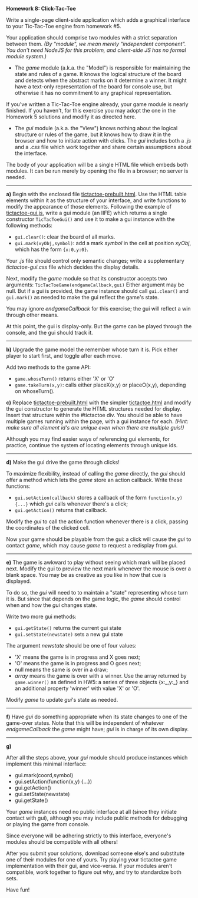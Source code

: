 **Homework 8: Click-Tac-Toe**

Write a single-page client-side application which adds a graphical interface to your Tic-Tac-Toe engine from homework #5.

Your application should comprise two modules with a strict separation between them.
_(By "module", we mean merely "independent component".  You don't need NodeJS for this problem, and client-side JS has no formal module system.)_

* The _game_ module (a.k.a. the "Model") is responsible for maintaining the state and rules of a game.  It knows the logical structure of the board and detects when the abstract marks on it determine a winner.
It might have a text-only representation of the board for console use, but otherwise it has no commitment to any graphical representation.

If you've written a Tic-Tac-Toe engine already, your game module is nearly finished.  If you haven't, for this exercise you may adopt the one in the Homework 5 solutions and modify it as directed here.


* The _gui_ module (a.k.a. the "View") knows nothing about the logical structure or rules of the game, but it knows how to draw it in the browser and how to initiate action with clicks.
The _gui_ includes both a _.js_ and a _.css_ file which work together and share certain assumptions about the interface.

The body of your application will be a single HTML file which embeds both modules.  It can be run merely by opening the file in a browser; no server is needed.

---

**a)** Begin with the enclosed file [tictactoe-prebuilt.html](tictactoe-prebuilt.html).  Use the HTML table elements within it as the structure of your interface, and write functions to modify the appearance of those elements.  Following the example of [tictactoe-gui.js](tictactoe-gui.js), write a gui module (an IIFE) which returns a single constructor `TicTacToeGui()` and use it to make a gui instance with the following methods:

* `gui.clear()`: clear the board of all marks.
* `gui.mark(xyObj,symbol)`: add a mark _symbol_ in the cell at position _xyObj_, which has the form `{x:0,y:0}`.

Your _.js_ file should control only semantic changes; write a supplementary _tictactoe-gui.css_ file which decides the display details.

Next, modify the _game_ module so that its constructor accepts two arguments:
`TicTacToeGame(endgameCallback,gui)`
Either argument may be null.  But if a gui is provided, the game instance should call `gui.clear()` and `gui.mark()` as needed to make the gui reflect the game's state.

You may ignore _endgameCallback_ for this exercise; the gui will reflect a win through other means.

<!--
Game API:
placeX()
placeO()
clear()
winner()

GUI API:
mark()
clear()
-->

At this point, the gui is display-only.  But the game can be played through the console, and the gui should track it.

---

**b)** Upgrade the game model the remember whose turn it is.  Pick either player to start first, and toggle after each move.

Add two methods to the game API:

* `game.whoseTurn()` returns either 'X' or 'O'
* `game.takeTurn(x,y)`: calls either placeX(x,y) or placeO(x,y), depending on whoseTurn().

**c)** Replace [tictactoe-prebuilt.html](tictactoe-prebuilt.html) with the simpler [tictactoe.html](tictactoe.html) and modify the gui constructor to generate the HTML structures needed for display.  Insert that structure within the #tictactoe div.  You should be able to have multiple games running within the page, with a gui instance for each. _(Hint: make sure all element id's are unique even when there are multiple guis!)_

Although you may find easier ways of referencing gui elements, for practice, continue the system of locating elements through unique ids.

---

**d)** Make the gui drive the game through clicks!

To maximize flexibility, instead of calling the _game_ directly, the _gui_ should offer a method which lets the _game_ store an action callback.
Write these functions:

* `gui.setAction(callback)` stores a callback of the form `function(x,y){...}` which _gui_ calls whenever there's a click;
* `gui.getAction()` returns that callback.

Modify the _gui_ to call the action function whenever there is a click, passing the coordinates of the clicked cell.

Now your game should be playable from the gui: a click will cause the _gui_ to contact _game_, which may cause _game_ to request a redisplay from _gui_.

---

**e)** The game is awkward to play without seeing which mark will be placed next.
Modify the gui to preview the next mark whenever the mouse is over a blank space.  You may be as creative as you like in how that cue is displayed.

To do so, the _gui_ will need to to maintain a "state" representing whose turn it is.  But since that depends on the game logic, the _game_ should control when and how the _gui_ changes state.

Write two more gui methods:

* `gui.getState()` returns the current gui state
* `gui.setState(newstate)` sets a new gui state

The argument _newstate_ should be one of four values:

* 'X' means the game is in progress and X goes next;
* 'O' means the game is in progress and O goes next;
* null means the same is over in a draw;
* _array_ means the game is over with a winner.  Use the array returned by `game.winner()` as defined in HW5:
a series of three objects {x:\_,y:\_} and an additional property 'winner' with value 'X' or 'O'.

Modify _game_ to update _gui_'s state as needed.

---

**f)** Have _gui_ do something appropriate when its state changes to one of the game-over states.  Note that this will be independent of whatever _endgameCallback_ the _game_ might have; _gui_ is in charge of its own display.

---

**g)**

After all the steps above, your _gui_ module should produce instances which implement this minimal interface:

* gui.mark(coord,symbol)
* gui.setAction(function(x,y) {...})
* gui.getAction()
* gui.setState(newstate)
* gui.getState()

Your _game_ instances need no public interface at all (since they initiate contact with gui), although you may include public methods for debugging or playing the game from console.

Since everyone will be adhering strictly to this interface, everyone's modules should be compatible with all others!

After you submit your solutions, download someone else's and substitute one of their modules for one of yours.
Try playing your tictactoe game implementation with their gui, and vice-versa.  If your modules aren't compatible, work together to figure out why, and try to standardize both sets.

Have fun!
